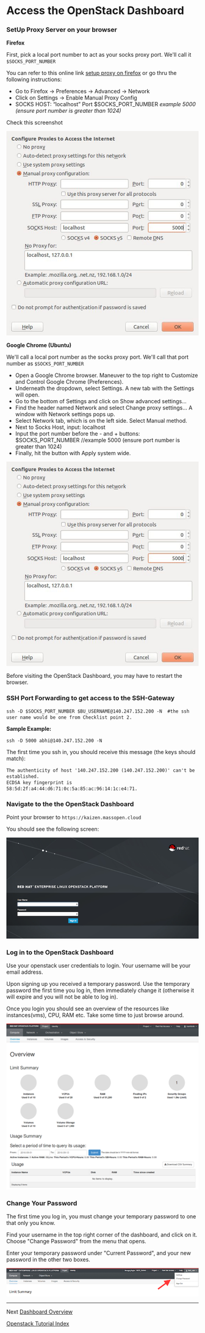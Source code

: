 # Access the OpenStack Dashboard

### SetUp Proxy Server on your browser

**Firefox**

First, pick a local port number to act as your socks proxy port. We'll call it `$SOCKS_PORT_NUMBER`

You can refer to this online link [setup proxy on firefox](http://www.wikihow.com/Enter-Proxy-Settings-in-Firefox) or go thru the following instructions:  
* Go to Firefox -> Preferences -> Advanced -> Network  
* Click on Settings -> Enable Manual Proxy Config  
* SOCKS HOST: “localhost” Port $SOCKS_PORT_NUMBER *example 5000 (ensure port number is greater than 1024)*

Check this screenshot

![](_static/img/configure_proxies.png)

**Google Chrome (Ubuntu)**

We'll call a local port number as the socks proxy port. We'll call that port number as `$SOCKS_PORT_NUMBER`  
* Open a Google Chrome browser. Maneuver to the top right to Customize and Control Google Chrome (Preferences).  
* Underneath the dropdown, select Settings. A new tab with the Settings will open.  
* Go to the bottom of Settings and click on Show advanced settings...  
* Find the header named Network and select Change proxy settings... A window with Network settings pops up.
* Select Network tab, which is on the left side. Select Manual method. 
* Next to Socks Host, input: localhost 
* Input the port number before the - and + buttons: $SOCKS_PORT_NUMBER //example 5000 (ensure port number is greater than 1024)  
* Finally, hit the button with Apply system wide.

![](_static/img/proxy_settings.png)

Before visiting the OpenStack Dashboard, you may have to restart the browser.  

### SSH Port Forwarding to get access to the SSH-Gateway
```
ssh -D $SOCKS_PORT_NUMBER $BU_USERNAME@140.247.152.200 -N  #the ssh user name would be one from Checklist point 2.
```

**Sample Example:**  
```
ssh -D 5000 abhi@140.247.152.200 -N 
```
The first time you ssh in, you should receive this message (the keys should match):
```
The authenticity of host '140.247.152.200 (140.247.152.200)' can't be established.
ECDSA key fingerprint is 58:5d:2f:a4:44:d6:71:0c:5a:85:ac:96:14:1c:e4:71.
```

### Navigate to the the OpenStack Dashboard  
Point your browser to `https://kaizen.massopen.cloud`

You should see the following screen:      

![](_static/img/redhat_login_page_small.png)

### Log in to the OpenStack Dashboard
Use your openstack user credentials to login. Your username will be your email address.

Upon signing up you received a temporary password. Use the temporary password the first time you log in, then immediately change it (otherwise it will expire and you will not be able to log in).

Once you login you should see an overview of the resources like instances(vms), CPU, RAM etc. Take some time to just browse around.

![](_static/img/compute_overview.png)

### Change Your Password
The first time you log in, you must change your temporary password to one that only you know.  

Find your username in the top right corner of the dashboard, and click on it.  Choose "Change Password" from the menu that opens.

Enter your temporary password under "Current Password", and your new password in the other two boxes.

![](_static/img/change_password.png)

******
 
Next [Dashboard Overview](Dashboard-Overview.html)  

[Openstack Tutorial Index](OpenStack-Tutorial-Index.html) 

